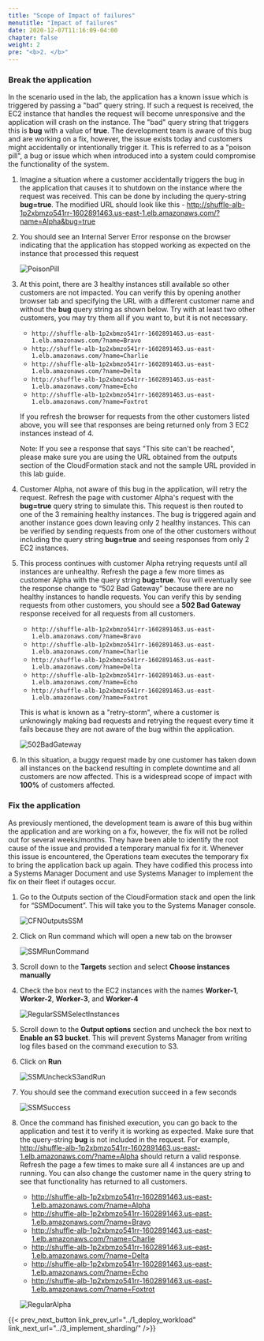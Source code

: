 ```yaml
---
title: "Scope of Impact of failures"
menutitle: "Impact of failures"
date: 2020-12-07T11:16:09-04:00
chapter: false
weight: 2
pre: "<b>2. </b>"
---
```


### Break the application

In the scenario used in the lab, the application has a known issue which is triggered by passing a "bad" query string. If such a request is received, the EC2 instance that handles the request will become unresponsive and the application will crash on the instance. The "bad" query string that triggers this is **bug** with a value of **true**. The development team is aware of this bug and are working on a fix, however, the issue exists today and customers might accidentally or intentionally trigger it. This is referred to as a "poison pill", a bug or issue which when introduced into a system could compromise the functionality of the system.

1. Imagine a situation where a customer accidentally triggers the bug in the application that causes it to shutdown on the instance where the request was received. This can be done by including the query-string **bug=true**. The modified URL should look like this - http://shuffle-alb-1p2xbmzo541rr-1602891463.us-east-1.elb.amazonaws.com/?name=Alpha&bug=true

1. You should see an Internal Server Error response on the browser indicating that the application has stopped working as expected on the instance that processed this request

    ![PoisonPill](/Reliability/300_Fault_Isolation_with_Shuffle_Sharding/Images/PoisonPill.png?classes=lab_picture_small)

1. At this point, there are 3 healthy instances still available so other customers are not impacted. You can verify this by opening another browser tab and specifying the URL with a different customer name and without the **bug** query string as shown below. Try with at least two other customers, you may try them all if you want to, but it is not necessary.

    * `http://shuffle-alb-1p2xbmzo541rr-1602891463.us-east-1.elb.amazonaws.com/?name=Bravo`
    * `http://shuffle-alb-1p2xbmzo541rr-1602891463.us-east-1.elb.amazonaws.com/?name=Charlie`
    * `http://shuffle-alb-1p2xbmzo541rr-1602891463.us-east-1.elb.amazonaws.com/?name=Delta`
    * `http://shuffle-alb-1p2xbmzo541rr-1602891463.us-east-1.elb.amazonaws.com/?name=Echo`
    * `http://shuffle-alb-1p2xbmzo541rr-1602891463.us-east-1.elb.amazonaws.com/?name=Foxtrot`

    If you refresh the browser for requests from the other customers listed above, you will see that responses are being returned only from 3 EC2 instances instead of 4.

    Note: If you see a response that says "This site can't be reached", please make sure you are using the URL obtained from the outputs section of the CloudFormation stack and not the sample URL provided in this lab guide.

1. Customer Alpha, not aware of this bug in the application, will retry the request. Refresh the page with customer Alpha's request with the **bug=true** query string to simulate this. This request is then routed to one of the 3 remaining healthy instances. The bug is triggered again and another instance goes down leaving only 2 healthy instances. This can be verified by sending requests from one of the other customers without including the query string **bug=true** and seeing responses from only 2 EC2 instances.

1. This process continues with customer Alpha retrying requests until all instances are unhealthy. Refresh the page a few more times as customer Alpha with the query string **bug=true**. You will eventually see the response change to “502 Bad Gateway” because there are no healthy instances to handle requests. You can verify this by sending requests from other customers, you should see a **502 Bad Gateway** response received for all requests from all customers.

    * `http://shuffle-alb-1p2xbmzo541rr-1602891463.us-east-1.elb.amazonaws.com/?name=Bravo`
    * `http://shuffle-alb-1p2xbmzo541rr-1602891463.us-east-1.elb.amazonaws.com/?name=Charlie`
    * `http://shuffle-alb-1p2xbmzo541rr-1602891463.us-east-1.elb.amazonaws.com/?name=Delta`
    * `http://shuffle-alb-1p2xbmzo541rr-1602891463.us-east-1.elb.amazonaws.com/?name=Echo`
    * `http://shuffle-alb-1p2xbmzo541rr-1602891463.us-east-1.elb.amazonaws.com/?name=Foxtrot`

    This is what is known as a "retry-storm", where a customer is unknowingly making bad requests and retrying the request every time it fails because they are not aware of the bug within the application.

    ![502BadGateway](/Reliability/300_Fault_Isolation_with_Shuffle_Sharding/Images/502BadGateway.png?classes=lab_picture_small)

1. In this situation, a buggy request made by one customer has taken down all instances on the backend resulting in complete downtime and all customers are now affected. This is a widespread scope of impact with **100%** of customers affected.

### Fix the application

As previously mentioned, the development team is aware of this bug within the application and are working on a fix, however, the fix will not be rolled out for several weeks/months. They have been able to identify the root cause of the issue and provided a temporary manual fix for it. Whenever this issue is encountered, the Operations team executes the temporary fix to bring the application back up again. They have codified this process into a Systems Manager Document and use Systems Manager to implement the fix on their fleet if outages occur.

1. Go to the Outputs section of the CloudFormation stack and open the link for “SSMDocument”. This will take you to the Systems Manager console.

    ![CFNOutputsSSM](/Reliability/300_Fault_Isolation_with_Shuffle_Sharding/Images/CFNOutputsSSM.png?classes=lab_picture_small)

1. Click on Run command which will open a new tab on the browser

    ![SSMRunCommand](/Reliability/300_Fault_Isolation_with_Shuffle_Sharding/Images/SSMRunCommand.png?classes=lab_picture_small)

1. Scroll down to the **Targets** section and select **Choose instances manually**
1. Check the box next to the EC2 instances with the names **Worker-1**, **Worker-2**, **Worker-3**, and **Worker-4**

    ![RegularSSMSelectInstances](/Reliability/300_Fault_Isolation_with_Shuffle_Sharding/Images/RegularSSMSelectInstances.png?classes=lab_picture_small)

1. Scroll down to the **Output options** section and uncheck the box next to **Enable an S3 bucket**. This will prevent Systems Manager from writing log files based on the command execution to S3.

1. Click on **Run**

    ![SSMUncheckS3andRun](/Reliability/300_Fault_Isolation_with_Shuffle_Sharding/Images/SSMUncheckS3andRun.png?classes=lab_picture_small)

1. You should see the command execution succeed in a few seconds

    ![SSMSuccess](/Reliability/300_Fault_Isolation_with_Shuffle_Sharding/Images/SSMSuccess.png?classes=lab_picture_small)

1. Once the command has finished execution, you can go back to the application and test it to verify it is working as expected. Make sure that the query-string **bug** is not included in the request. For example, http://shuffle-alb-1p2xbmzo541rr-1602891463.us-east-1.elb.amazonaws.com/?name=Alpha should return a valid response. Refresh the page a few times to make sure all 4 instances are up and running. You can also change the customer name in the query string to see that functionality has returned to all customers.

    * http://shuffle-alb-1p2xbmzo541rr-1602891463.us-east-1.elb.amazonaws.com/?name=Alpha
    * http://shuffle-alb-1p2xbmzo541rr-1602891463.us-east-1.elb.amazonaws.com/?name=Bravo
    * http://shuffle-alb-1p2xbmzo541rr-1602891463.us-east-1.elb.amazonaws.com/?name=Charlie
    * http://shuffle-alb-1p2xbmzo541rr-1602891463.us-east-1.elb.amazonaws.com/?name=Delta
    * http://shuffle-alb-1p2xbmzo541rr-1602891463.us-east-1.elb.amazonaws.com/?name=Echo
    * http://shuffle-alb-1p2xbmzo541rr-1602891463.us-east-1.elb.amazonaws.com/?name=Foxtrot

    ![RegularAlpha](/Reliability/300_Fault_Isolation_with_Shuffle_Sharding/Images/RegularAlpha.png?classes=lab_picture_small)

{{< prev_next_button link_prev_url="../1_deploy_workload" link_next_url="../3_implement_sharding/" />}}
